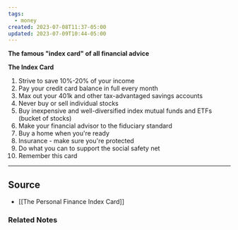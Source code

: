 ```yaml
---
tags:
  - money
created: 2023-07-08T11:37-05:00
updated: 2023-07-09T10:44-05:00
---
```

**The famous "index card" of all financial advice**

**The Index Card**

1. Strive to save 10%-20% of your income
2. Pay your credit card balance in full every month
3. Max out your 401k and other tax-advantaged savings accounts
4. Never buy or sell individual stocks
5. Buy inexpensive and well-diversified index mutual funds and ETFs (bucket of stocks)
6. Make your financial advisor to the fiduciary standard
7. Buy a home when you're ready
8. Insurance - make sure you're protected
9. Do what you can to support the social safety net
10. Remember this card

---

## Source
- [[The Personal Finance Index Card]]

### Related Notes